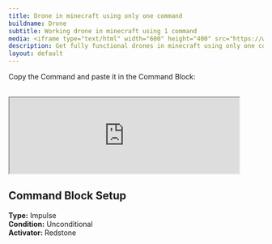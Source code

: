 ```yaml
---
title: Drone in minecraft using only one command
buildname: Drone
subtitle: Working drone in minecraft using 1 command
media: <iframe type="text/html" width="600" height="400" src="https://www.youtube.com/embed/QND9rjpxEEo" frameborder="0"></iframe>
description: Get fully functional drones in minecraft using only one command! The drones can be moved using a remote controller. The can drop TNTs too.
layout: default
---
```


<p>

Copy the Command and paste it in the Command Block: <br/><br/>
<iframe src="https://myoctagon.github.io/asset/droneonecmd/command.html" width="90%"></iframe>

</p>

<h2 class="content-header">
Command Block Setup
</h2>

<p class="lead text-muted">

<b>Type:</b> Impulse <br>
<b>Condition:</b> Unconditional <br>
<b>Activator:</b> Redstone <br>

</p>

</h2>

<br/>
